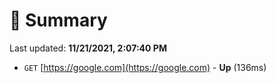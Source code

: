 # 📖 Summary
Last updated: **11/21/2021, 2:07:40 PM**

- `GET` [https://google.com](https://google.com) - **Up** (136ms)
